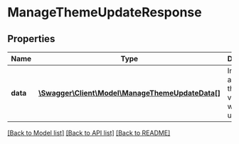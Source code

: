 # ManageThemeUpdateResponse

## Properties
Name | Type | Description | Notes
------------ | ------------- | ------------- | -------------
**data** | [**\Swagger\Client\Model\ManageThemeUpdateData[]**](ManageThemeUpdateData.md) | Information about the theme variant that was updated | 

[[Back to Model list]](../README.md#documentation-for-models) [[Back to API list]](../README.md#documentation-for-api-endpoints) [[Back to README]](../README.md)


